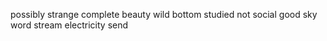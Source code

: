 possibly strange complete beauty wild bottom studied not social good sky word stream electricity send